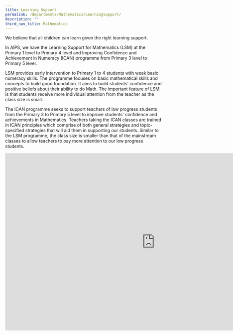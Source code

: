 ```yaml
---
title: Learning Support
permalink: /departments/Mathematics/LearningSupport/
description: ""
third_nav_title: Mathematics
---
```

We believe that all children can learn given the right learning support.

In AIPS, we have the Learning Support for Mathematics (LSM) at the Primary 1 level to Primary 4 level and Improving Confidence and Achievement in Numeracy (ICAN) programme from Primary 3 level to Primary 5 level.

LSM provides early intervention to Primary 1 to 4 students with weak basic numeracy skills.
The programme focuses on basic mathematical skills and concepts to build good foundation.
It aims to build students’ confidence and positive beliefs about their ability to do Math.
The important feature of LSM is that students receive more individual attention from the teacher as the class size is small.

The ICAN programme seeks to support teachers of low progress students from the Primary 3 to Primary 5 level to improve students' confidence and achievements in Mathematics. Teachers taking the ICAN classes are trained in ICAN principles which comprise of both general strategies and topic-specified strategies that will aid them in supporting our students. Similar to the LSM programme, the class size is smaller than that of the mainstream classes to allow teachers to pay more attention to our low progress students.

<iframe allowfullscreen="true" height="569" width="960" frameborder="0" src="https://docs.google.com/presentation/d/e/2PACX-1vRk_sGUil8VnDmLkVMCNaBPJtlDcXlCbY6aRyBqlEyUndZBuAOaVKIL4nqtLVcHmW-HRqfCwtRyMmJK/embed?start=false&amp;loop=false&amp;delayms=10000"></iframe>